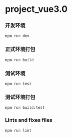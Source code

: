 # project_vue3.0

### 开发环境
```
npm run dev
```

### 正式环境打包
```
npm run build
```

### 测试环境
```
npm run test
```

### 测试环境打包
```
npm run build:test
```

### Lints and fixes files
```
npm run lint
```
